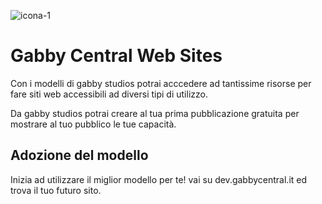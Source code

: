 ![icona-1](https://github.com/GabbyStudios/Gjones/assets/162758119/9b5a8204-30ea-453f-82e9-64ae48e5a568)

<h1> Gabby Central Web Sites</h1>

  Con i modelli di gabby studios potrai acccedere ad tantissime risorse per fare siti web accessibili ad diversi tipi di utilizzo. 
  
  Da gabby studios potrai creare al tua prima pubblicazione gratuita per mostrare al tuo pubblico le tue capacità.

  <h2>Adozione del modello</h2>
      Inizia ad utilizzare il miglior modello per te! vai su dev.gabbycentral.it ed trova il tuo futuro sito.
